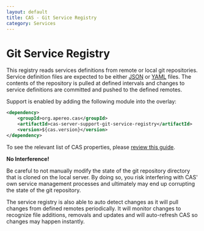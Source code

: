 ```yaml
---
layout: default
title: CAS - Git Service Registry
category: Services
---
```


# Git Service Registry

This registry reads services definitions from remote or local git repositories. Service definition files are expected to be
either [JSON](JSON-Service-Management.html) or [YAML](YAML-Service-Management.html) files. The contents of the repository is pulled at defined intervals and changes to service definitions are committed and 
pushed to the defined remotes.

Support is enabled by adding the following module into the overlay:

```xml
<dependency>
    <groupId>org.apereo.cas</groupId>
    <artifactId>cas-server-support-git-service-registry</artifactId>
    <version>${cas.version}</version>
</dependency>
```

To see the relevant list of CAS properties, please [review this guide](../configuration/Configuration-Properties.html#git-service-registry).

<div class="alert alert-warning"><strong>No Interference!</strong><p>
Be careful to not manually modify the state of the git repository directory that is cloned on the local server. By doing so, you risk 
interfering with CAS' own service management processes and ultimately may end up corrupting the state of the git repository.
</p></div>

The service registry is also able to auto detect changes as it will pull changes from defined remotes periodically. It will monitor changes to recognize
file additions, removals and updates and will auto-refresh CAS so changes may happen instantly.
